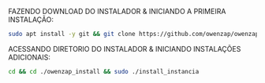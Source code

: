 FAZENDO DOWNLOAD DO INSTALADOR & INICIANDO A PRIMEIRA INSTALAÇÃO:

```bash
sudo apt install -y git && git clone https://github.com/owenzap/owenzap_install.git && sudo chmod +x ./owenzap_install/ && cd ./owenzap_install && sudo ./install_primaria
```

ACESSANDO DIRETORIO DO INSTALADOR & INICIANDO INSTALAÇÕES ADICIONAIS:
```bash
cd && cd ./owenzap_install && sudo ./install_instancia
```

